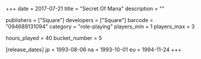 +++
date = 2017-07-21
title = "Secret Of Mana"
description = ""

publishers = ["Square"]
developers = ["Square"]
barcode = "094689131094"
category = "role-playing"
players_min = 1
players_max = 3

hours_played = 40
bucket_number = 5

[release_dates]
	jp = 1993-08-06
	na = 1993-10-01
	eu = 1994-11-24
+++
